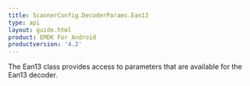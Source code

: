 ```yaml
---
title: ScannerConfig.DecoderParams.Ean13
type: api
layout: guide.html
product: EMDK For Android
productversion: '4.2'
---
```



The Ean13 class provides access to parameters that are available for
 the Ean13 decoder.

